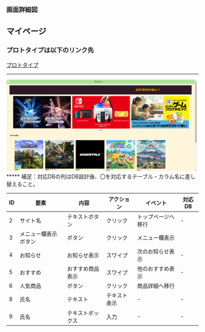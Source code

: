 ### 画面詳細図
## マイページ
### プロトタイプは以下のリンク先
[プロトタイプ](https://www.figma.com/file/5bAHMcKrDB8THLNT72si3d/%E7%94%BB%E9%9D%A2?node-id=53%3A85)
*****
<img src="./image/mypage.png" width="500">
*****
補足：対応DBの列はDB設計後、〇を対応するテーブル・カラム名に差し替えること。

|ID|要素|内容|アクション|イベント|対応DB|
|--|----|----|----------|--------|-----|
|2|サイト名|テキストボタン|クリック|トップページへ移行|-    |
|3|メニュー欄表示ボタン|ボタン|クリック|メニュー欄表示||
|4|お知らせ|お知らせ表示|スワイプ|次のお知らせ表示|-|
|5|おすすめ|おすすめ商品表示|スワイプ|他のおすすめ表示|-|
|6|人気商品|ボタン|クリック|商品詳細へ移行||
|8|氏名|テキスト|テキスト表示|-|-|
|9|氏名|テキストボックス|入力|-|-|


